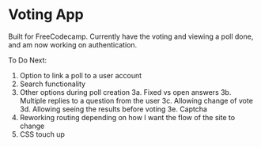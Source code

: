 # Voting App

Built for FreeCodecamp. Currently have the voting and viewing a poll done, and am now working on authentication. 

To Do Next:
1. Option to link a poll to a user account
2. Search  functionality
3. Other options during poll creation 
3a. Fixed vs open answers
3b. Multiple replies to a question from the user
3c. Allowing change of vote
3d. Allowing seeing the results before voting
3e. Captcha
4. Reworking routing depending on how I want the flow of the site to change
5. CSS touch up
